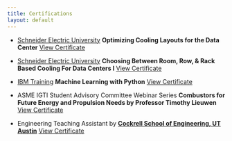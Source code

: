```yaml
---
title: Certifications
layout: default
---
```

- [Schneider Electric University](https://university.se.com/) **Optimizing Cooling Layouts for the Data Center**
[View Certificate](files/Optm_Cooling_Layouts_DC.pdf)

- [Schneider Electric University](https://university.se.com/) **Choosing Between Room, Row, & Rack Based Cooling For Data Centers I**
[View Certificate](files/Room_Row_Rack_Cooling_SCU.pdf)

- [IBM Training](https://www.ibm.com/training/) **Machine Learning with Python**
[View Certificate](files/Machine_Learning_Python.pdf)


- ASME IGTI Student Advisory Committee Webinar Series **Combustors for Future Energy and Propulsion Needs by        Professor Timothy Lieuwen**
[View Certificate](files/ASME_Certificate.pdf)
- Engineering Teaching Assistant by **[Cockrell School of Engineering, UT Austin](https://cockrell.utexas.edu/)** 
[View Certificate](files/TA-Certification.pdf)




